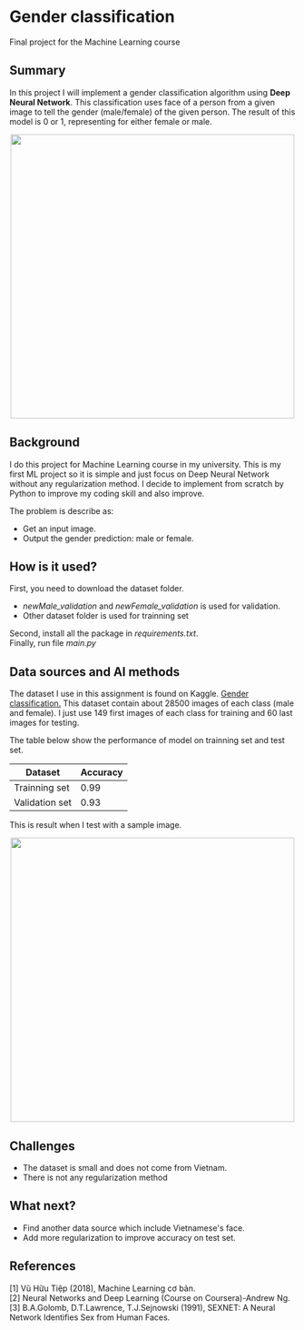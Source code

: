 

# Gender classification

Final project for the Machine Learning course

## Summary

In this project I will implement a gender classification algorithm using **Deep Neural Network**. This classification uses face of a person from a given image to tell the gender (male/female) of the given person. The result of this model is 0 or 1, representing for either female or male.
<p style="text-align:center;"><img src="https://firebasestorage.googleapis.com/v0/b/pipai212.appspot.com/o/Capture.PNG?alt=media&token=29235fe2-0b4f-4254-bbe8-e03ded794e76" width="500"></p>

## Background

I do this project for Machine Learning course in my university. This is my first ML project so it is simple and just focus on Deep Neural Network without any regularization method. I decide to implement from scratch by Python to improve my coding skill and also improve.

The problem is describe as:
*  Get an input image.
*  Output the gender prediction: male or female.



## How is it used?

First, you need to download the dataset folder.  
*  *newMale_validation* and *newFemale_validation* is used for validation.
*  Other dataset folder is used for trainning set

Second, install all the package in *requirements.txt*.  
Finally, run file *main.py*



## Data sources and AI methods
The dataset I use in this assignment is found on Kaggle.
[Gender classification.](https://www.kaggle.com/cashutosh/gender-classification-dataset)
This dataset contain about 28500 images of each class (male and female). I just use 149 first
images of each class for training and 60 last images for testing.  

The table below show the performance of model on trainning set and test set.

| Dataset     | Accuracy |
| ----------- | ----------- |
| Trainning set      | 0.99       |
| Validation set   | 0.93        |

This is result when I test with a sample image.
<p style="text-align:center;"><img src="https://firebasestorage.googleapis.com/v0/b/pipai212.appspot.com/o/Test.PNG?alt=media&token=2245d600-c226-45f1-a774-6558f20ca0cd" width="500"></p>

## Challenges

*  The dataset is small and does not come from Vietnam.
*  There is not any regularization method

## What next?

*  Find another data source which include Vietnamese's face.
*  Add more regularization to improve accuracy on test set.


## References

[1] Vũ Hữu Tiệp (2018), Machine Learning cơ bản.  
[2] Neural Networks and Deep Learning (Course on Coursera)-Andrew Ng.  
[3] B.A.Golomb, D.T.Lawrence, T.J.Sejnowski (1991), SEXNET: A Neural Network Identifies Sex from Human Faces.

